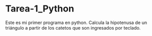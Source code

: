 # Tarea-1_Python
Este es mi primer programa en python. Calcula la hipotenusa de un triángulo a partir de los catetos que son ingresados por teclado.
